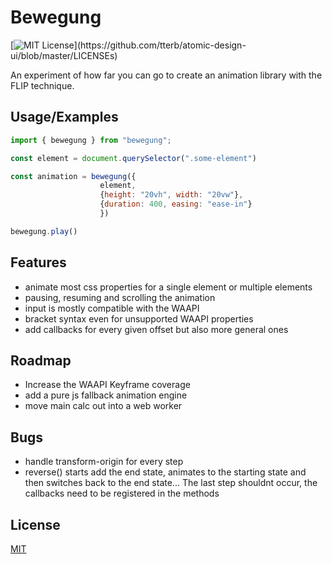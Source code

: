# Bewegung

[![MIT License](https://img.shields.io/apm/l/atomic-design-ui.svg?)](https://github.com/tterb/atomic-design-ui/blob/master/LICENSEs)

An experiment of how far you can go to create an animation library with the FLIP technique.

## Usage/Examples

```javascript
import { bewegung } from "bewegung";

const element = document.querySelector(".some-element")

const animation = bewegung({
                    element,
                    {height: "20vh", width: "20vw"},
                    {duration: 400, easing: "ease-in"}
                    })

bewegung.play()

```

## Features

- animate most css properties for a single element or multiple elements
- pausing, resuming and scrolling the animation
- input is mostly compatible with the WAAPI
- bracket syntax even for unsupported WAAPI properties
- add callbacks for every given offset but also more general ones

## Roadmap

- Increase the WAAPI Keyframe coverage
- add a pure js fallback animation engine
- move main calc out into a web worker

## Bugs

- handle transform-origin for every step
- reverse() starts add the end state, animates to the starting state and then switches back to the end state... The last step shouldnt occur, the callbacks need to be registered in the methods

## License

[MIT](https://choosealicense.com/licenses/mit/)
